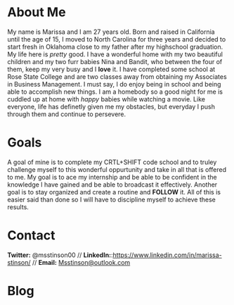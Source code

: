 # About Me

  My name is Marissa and I am 27 years old. Born and raised in California until the age of 15, I moved to North Carolina for three years and decided to start fresh in Oklahoma close to my father after my highschool graduation. My life here is *pretty* good. I have a wonderful home with my two beautiful children and my two furr babies Nina and Bandit, who between the four of them, keep my very busy and I **love** it. I have completed some school at Rose State College and are two classes away from obtaining my Associates in Business Management. I must say, I do enjoy being in school and being able to accomplish new things. I am a homebody so a good night for me is cuddled up at home with *happy* babies while watching a movie. Like everyone, life has definetly given me my obstacles, but everyday I push through them and continue to persevere.
  
# Goals
A goal of mine is to complete my CRTL+SHIFT code school and to truley challenge myself to this wonderful oppurtunity and take in all that is offered to me.  My goal is to ace my internship and be able to be confident in the knowledge I have gained and be able to broadcast it effectively. Another goal is to stay organized and create a routine and **FOLLOW** it. All of this is easier said than done so I will have to discipline myself to achieve these results. 

# Contact
**Twitter:** @msstinson00    // 
**LinkedIn:**:https://www.linkedin.com/in/marissa-stinson/    // 
**Email:** Msstinson@outlook.com

# Blog
